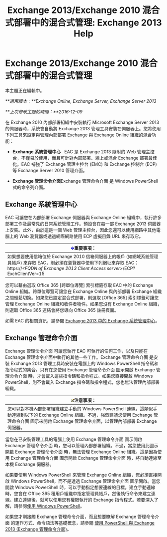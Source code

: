 ﻿---
title: 'Exchange 2013/Exchange 2010 混合式部署中的混合式管理: Exchange 2013 Help'
TOCTitle: Exchange 2013/Exchange 2010 混合式部署中的混合式管理
ms:assetid: 613ad2c2-bb7a-4810-b572-71945bd103f1
ms:mtpsurl: https://technet.microsoft.com/zh-tw/library/Dn393961(v=EXCHG.150)
ms:contentKeyID: 59634076
ms.date: 01/11/2018
mtps_version: v=EXCHG.150
ms.translationtype: HT
---

# Exchange 2013/Exchange 2010 混合式部署中的混合式管理

本主題正在編輯中。  

_**適用版本：**Exchange Online, Exchange Server, Exchange Server 2013_

_**上次修改主題的時間：**2016-12-09_

在 Exchange 2010 內部部署組織中安裝執行 Microsoft Exchange Server 2013 的伺服器時，系統會自動將 Exchange 2013 管理工具安裝在伺服器上。您將使用下列工具來設定與管理內部部署 Exchange 與 Exchange Online 組織的混合功能：

  - **Exchange 系統管理中心**   EAC 是 Exchange 2013 隨附的 Web 管理主控台，不僅易於使用，而且可針對內部部署、線上或混合 Exchange 部署最佳化。EAC 補強了 Exchange 管理主控台 (EMC) 和 Exchange 控制台 (ECP) 等 Exchange Server 2010 管理介面。

  - **Exchange 管理命令介面**Exchange 管理命令介面 是 Windows PowerShell 式的命令列介面。

## Exchange 系統管理中心

EAC 可讓您在內部部署 Exchange 伺服器與 Exchange Online 組織中，執行許多部署工作及最常見的日常系統管理工作。預設會在每一部 Exchange 2013 伺服器上安裝。此外，由於這是一個 Web 管理主控台，因此您還可以使用網路中其他電腦上的 Web 瀏覽器或透過網際網路使用 ECP 虛擬目錄 URL 來存取它。

<table>
<thead>
<tr class="header">
<th><img src="images/JJ906432.important(EXCHG.150).gif" title="重要事項" alt="重要事項" />重要事項：</th>
</tr>
</thead>
<tbody>
<tr class="odd">
<td>如果想要使用信箱位於 Exchange 2010 信箱伺服器上的帳戶 (如網域系統管理員帳戶) 來存取 EAC，則必須在瀏覽器中使用下列網址來存取 EAC：<br />
https://<em>&lt;FQDN of Exchange 2013 Client Access server&gt;</em>/ECP? ExchClientVer=15</td>
</tr>
</tbody>
</table>


您可以藉由選取 Office 365 \[跨單位導覽\] 索引標籤存取 EAC 中的 Exchange Online 組織。跨單位導覽可讓您在 Exchange Online 與內部部署 Exchange 組織之間輕鬆切換。如果您已設定混合式部署，則選取 \[Office 365\] 索引標籤可讓您管理 Exchange Online 組織和收件者物件。如果您沒有 Exchange Online 組織，則選取 Office 365 連結會將您導向 Office 365 註冊頁面。

如需 EAC 的相關資訊，請參閱 [Exchange 2013 中的 Exchange 系統管理中心](https://technet.microsoft.com/zh-tw/library/jj150562\(v=exchg.150\))。

## Exchange 管理命令介面

Exchange 管理命令介面 可讓您執行 EAC 可執行的任何工作，以及只能在 Exchange 管理命令介面中執行的其他一些工作。Exchange 管理命令介面 是安裝 Exchange 2013 管理工具時安裝在電腦上的 Windows PowerShell 指令碼和指令程式的集合。只有在您使用 Exchange 管理命令介面 圖示開啟 Exchange 管理命令介面 時，才會載入這些指令碼和指令程式。如果您直接開啟 Windows PowerShell，則不會載入 Exchange 指令碼和指令程式，您也無法管理內部部署組織。

<table>
<thead>
<tr class="header">
<th><img src="images/JJ150559.note(EXCHG.150).gif" title="注意事項" alt="注意事項" />注意事項：</th>
</tr>
</thead>
<tbody>
<tr class="odd">
<td>您可以對本機內部部署組織建立手動的 Windows PowerShell 連線，這類似手動連線到以下的 Exchange Online 組織。不過，強烈建議您使用 Exchange 管理命令介面 圖示來開啟 Exchange 管理命令介面，以管理內部部署 Exchange 伺服器。</td>
</tr>
</tbody>
</table>


當您在已安裝管理工具的電腦上使用 Exchange 管理命令介面 圖示開啟 Exchange 管理命令介面 時，您可以管理內部部署組織。不過，當您使用此圖示開啟 Exchange 管理命令介面 時，無法管理 Exchange Online 組織。這是因為使用 Exchange 管理命令介面 圖示開啟 Exchange 管理命令介面 時，將自動連線至本機 Exchange 伺服器。

如果要使用 Windows PowerShell 來管理 Exchange Online 組織，您必須直接開啟 Windows PowerShell，而不是透過 Exchange 管理命令介面 圖示開啟。當您開啟 Windows PowerShell 時，可以手動指定想要連線的目標。建立手動連線時，您會在 Office 365 租用戶組織中指定管理員帳戶，然後執行命令來建立連線。建立連線後，就可以使用您有權限執行的 Exchange 指令程式。若要深入了解，請參閱[使用 Windows PowerShell](http://go.microsoft.com/fwlink/p/?linkid=209660)。

如果您才剛接觸 Exchange 管理命令介面，而且想要瞭解 Exchange 管理命令介面 的運作方式、命令語法等基礎概念，請參閱 [使用 PowerShell 與 Exchange 2013 (Exchange 管理命令介面)](https://technet.microsoft.com/zh-tw/library/bb123778\(v=exchg.150\))。

